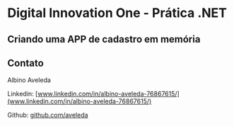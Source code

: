 # Digital Innovation One - Prática .NET

## Criando uma APP de cadastro em memória

## Contato

Albino Aveleda

Linkedin:  [www.linkedin.com/in/albino-aveleda-76867615/](www.linkedin.com/in/albino-aveleda-76867615/)

Github:  [github.com/aveleda](https://github.com/aveleda)
